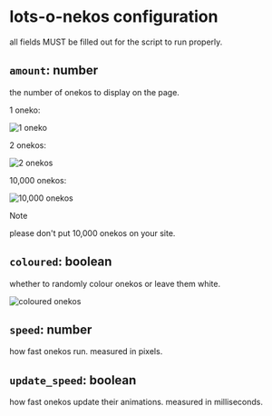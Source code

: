 # lots-o-nekos configuration
all fields MUST be filled out for the script to run properly.

## `amount`: number
the number of onekos to display on the page.

1 oneko:

![1 oneko](https://github.com/user-attachments/assets/0165998c-de48-4b12-aa21-0d9e182087c8)

2 onekos:

![2 onekos](https://github.com/user-attachments/assets/ea55aaab-72da-498a-bb48-daa454992006)

10,000 onekos:

![10,000 onekos](https://github.com/user-attachments/assets/302005d4-e5b3-4c23-b33e-8b6b95a155d2)

> [!NOTE]
> please don't put 10,000 onekos on your site.

## `coloured`: boolean
whether to randomly colour onekos or leave them white.

![coloured onekos](https://github.com/user-attachments/assets/1e02779b-9c2f-47c4-87f1-2db532def9f4)

## `speed`: number
how fast onekos run. measured in pixels.

## `update_speed`: boolean
how fast onekos update their animations. measured in milliseconds.